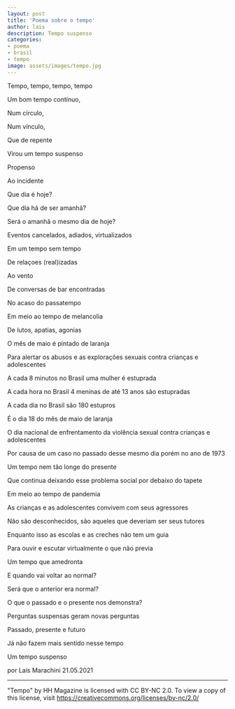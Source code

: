 ```yaml
---
layout: post
title: 'Poema sobre o tempo'
author: lais
description: Tempo suspenso
categories:
- poema
- brasil
- tempo
image: assets/images/tempo.jpg
---
```


Tempo, tempo, tempo, tempo

Um bom tempo contínuo,

Num círculo,

Num vínculo,

Que de repente

Virou um tempo suspenso

Propenso

Ao incidente

Que dia é hoje?

Que dia há de ser amanhã?

Será o amanhã o mesmo dia de hoje?

Eventos cancelados, adiados, virtualizados

Em um tempo sem tempo

De relaçoes (real)izadas

Ao vento

De conversas de bar encontradas

No acaso do passatempo

Em meio ao tempo de melancolia

De lutos, apatias, agonias

O mês de maio é pintado de laranja

Para alertar os abusos e as explorações sexuais contra crianças e adolescentes

A cada 8 minutos no Brasil uma mulher é estuprada 

A cada hora no Brasil 4 meninas de até 13 anos são estupradas

A cada dia no Brasil são 180 estupros

É o dia 18 do mês de maio de laranja

O dia nacional de enfrentamento da violência sexual contra crianças e adolescentes

Por causa de um caso no passado desse mesmo dia porém no ano de 1973

Um tempo nem tão longe do presente

Que continua deixando esse problema social por debaixo do tapete

Em meio ao tempo de pandemia

As crianças e as adolescentes convivem com seus agressores

Não são desconhecidos, são aqueles que deveriam ser seus tutores

Enquanto isso as escolas e  as creches não tem um guia

Para ouvir e escutar virtualmente o que não previa

Um tempo que amedronta

E quando vai voltar ao normal?

Será que o anterior era normal?

O que o passado e o presente nos demonstra?

Perguntas suspensas geram novas perguntas

Passado, presente e futuro

Já não fazem mais sentido nesse tempo

Um tempo suspenso

por Laís Marachini
21.05.2021

---

"Tempo" by HH Magazine is licensed with CC BY-NC 2.0. To view a copy of this license, visit https://creativecommons.org/licenses/by-nc/2.0/
